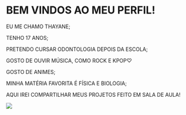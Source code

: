 # BEM VINDOS AO MEU PERFIL!
EU ME CHAMO THAYANE;

TENHO 17 ANOS;

PRETENDO CURSAR ODONTOLOGIA DEPOIS DA ESCOLA;

GOSTO DE OUVIR MÚSICA, COMO ROCK E KPOP♡

GOSTO DE ANIMES;

MINHA MATÉRIA FAVORITA É FÍSICA E BIOLOGIA;

AQUI IREI COMPARTILHAR MEUS PROJETOS FEITO EM SALA DE AULA!


![](https://tenor.com/pt-BR/view/anime-gojo-gif-14971950393118272153)
